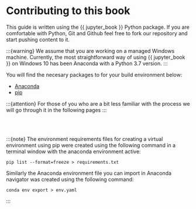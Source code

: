 # Contributing to this book
This guide is written using the {{ jupyter_book }} Python package.
If you are comfortable with Python, Git and Github feel free to fork our repository and start pushing content to it.  

:::{warning}
We assume that you are working on a managed Windows machine. Currently, the most straightforward way of using  {{ jupyter_book }} on Windows 10 has been Anaconda with a Python 3.7 version.
:::


You will find the necesary packages to for your build environment below:

* <a href="../required_packages/env.yaml" download>Anaconda</a>
* <a href="../required_packages/requirements.txt" download>pip</a>


:::{attention}
For those of you who are a bit less familiar with the process we will go through it in the following pages
:::

<br>
<br>

:::{note}
The environment requirements files for creating a virtual environment using pip were created using the following command in a terminal window with the anaconda environment active:
```
pip list --format=freeze > requirements.txt
```
Similarly the Anaconda environment file you can import in Anaconda navigator was created using the following command:
```
conda env export > env.yaml
```
:::